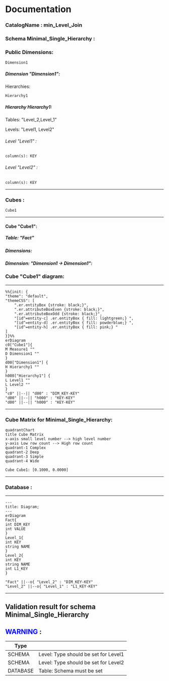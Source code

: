 # Documentation
### CatalogName : min_Level_Join
### Schema Minimal_Single_Hierarchy : 
### Public Dimensions:

    Dimension1

##### Dimension "Dimension1":

Hierarchies:

    Hierarchy1

##### Hierarchy Hierarchy1:

Tables: "Level_2,Level_1"

Levels: "Level1, Level2"

###### Level "Level1" :

    column(s): KEY

###### Level "Level2" :

    column(s): KEY

---
### Cubes :

    Cube1

---
#### Cube "Cube1":

    

##### Table: "Fact"

##### Dimensions:
##### Dimension: "Dimension1 -> Dimension1":

### Cube "Cube1" diagram:

---

```mermaid
%%{init: {
"theme": "default",
"themeCSS": [
    ".er.entityBox {stroke: black;}",
    ".er.attributeBoxEven {stroke: black;}",
    ".er.attributeBoxOdd {stroke: black;}",
    "[id^=entity-c] .er.entityBox { fill: lightgreen;} ",
    "[id^=entity-d] .er.entityBox { fill: powderblue;} ",
    "[id^=entity-h] .er.entityBox { fill: pink;} "
]
}}%%
erDiagram
c0["Cube1"]{
M Measure1 ""
D Dimension1 ""
}
d00["Dimension1"] {
H Hierarchy1 ""
}
h000["Hierarchy1"] {
L Level1 ""
L Level2 ""
}
"c0" ||--|| "d00" : "DIM_KEY-KEY"
"d00" ||--|| "h000" : "KEY-KEY"
"d00" ||--|| "h000" : "KEY-KEY"
```
---
### Cube Matrix for Minimal_Single_Hierarchy:
```mermaid
quadrantChart
title Cube Matrix
x-axis small level number --> high level number
y-axis Low row count --> High row count
quadrant-1 Complex
quadrant-2 Deep
quadrant-3 Simple
quadrant-4 Wide

Cube Cube1: [0.1000, 0.0000]
```
---
### Database :
---
```mermaid
---
title: Diagram;
---
erDiagram
Fact{
int DIM_KEY
int VALUE
}
Level_1{
int KEY
string NAME
}
Level_2{
int KEY
string NAME
int L1_KEY
}

"Fact" ||--o{ "Level_2" : "DIM_KEY-KEY"
"Level_2" ||--o{ "Level_1" : "L1_KEY-KEY"
```
---
## Validation result for schema Minimal_Single_Hierarchy
## <span style='color: blue;'>WARNING</span> : 
|Type|   |
|----|---|
|SCHEMA|Level: Type should be set for Level1|
|SCHEMA|Level: Type should be set for Level2|
|DATABASE|Table: Schema must be set|
